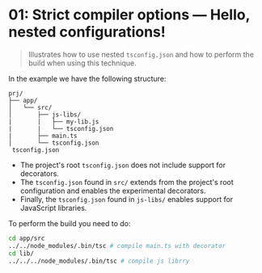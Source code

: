 # 01: Strict compiler options &mdash; Hello, nested configurations!
> Illustrates how to use nested `tsconfig.json` and how to perform the build when using this technique.



In the example we have the following structure:

```
prj/
├── app/
│   └── src/
│       ├── js-libs/
|       |   ├── my-lib.js
|       |   └── tsconfig.json
|       ├── main.ts
│       └── tsconfig.json
 tsconfig.json
```
+ The project's root `tsconfig.json` does not include support for decorators.
+ The `tsconfig.json` found in `src/` extends from the project's root configuration and enables the experimental decorators.
+ Finally, the `tsconfig.json` found in `js-libs/` enables support for JavaScript libraries.

To perform the build you need to do:

```bash
cd app/src
../../node_modules/.bin/tsc # compile main.ts with decorator
cd lib/
../../../node_modules/.bin/tsc # compile js librry
```


